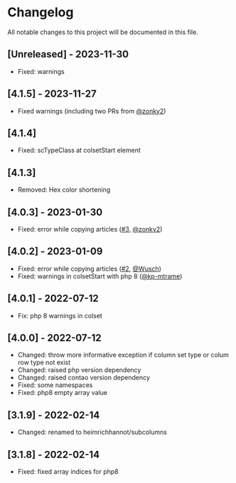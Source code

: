# Changelog

All notable changes to this project will be documented in this file.

## [Unreleased] - 2023-11-30
- Fixed: warnings

## [4.1.5] - 2023-11-27
- Fixed warnings (including two PRs from [@zonky2])

## [4.1.4]
- Fixed: scTypeClass at colsetStart element

## [4.1.3]
- Removed: Hex color shortening

## [4.0.3] - 2023-01-30
- Fixed: error while copying articles ([#3], [@zonky2])

## [4.0.2] - 2023-01-09
- Fixed: error while copying articles ([#2], [@Wusch])
- Fixed: warnings in colsetStart with php 8 ([@kp-mtrame])

## [4.0.1] - 2022-07-12
- Fix: php 8 warnings in colset

## [4.0.0] - 2022-07-12
- Changed: throw more informative exception if column set type or colum row type not exist
- Changed: raised php version dependency
- Changed: raised contao version dependency
- Fixed: some namespaces
- Fixed: php8 empty array value

## [3.1.9] - 2022-02-14
- Changed: renamed to heimrichhannot/subcolumns

## [3.1.8] - 2022-02-14
- Fixed: fixed array indices for php8


[@Wusch]: https://github.com/Wusch
[@kp-mtrame]: https://github.com/kp-mtrame
[@zonky2]: https://github.com/zonky2
[#14]: https://github.com/heimrichhannot/contao-subcolumns/pull/14
[#13]: https://github.com/heimrichhannot/contao-subcolumns/pull/13
[#3]: https://github.com/heimrichhannot/contao-subcolumns/pull/3
[#2]: https://github.com/heimrichhannot/contao-subcolumns/pull/2
